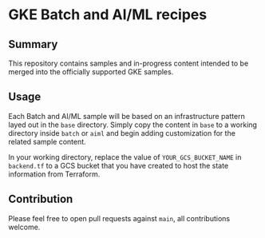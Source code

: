 # GKE Batch and AI/ML recipes

## Summary

This repository contains samples and in-progress content intended to be merged into the officially supported GKE samples.

## Usage
Each Batch and AI/ML sample will be based on an infrastructure pattern layed out in the `base` directory. Simply copy the content in `base` to a working directory inside `batch` or `aiml` and begin adding customization for the related sample content.

In your working directory, replace the value of `YOUR_GCS_BUCKET_NAME` in `backend.tf` to a GCS bucket that you have created to host the state information from Terraform.


## Contribution

Please feel free to open pull requests against `main`, all contributions welcome.